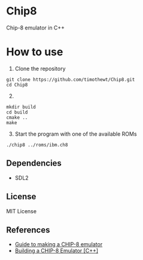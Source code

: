 # Chip8
Chip-8 emulator in C++

# How to use

1. Clone the repository
```
git clone https://github.com/timothewt/Chip8.git
cd Chip8
```

2. 
```
mkdir build
cd build
cmake ..
make
```

3. Start the program with one of the available ROMs
```
./chip8 ../roms/ibm.ch8
```


## Dependencies

- SDL2

## License

MIT License

## References

- [Guide to making a CHIP-8 emulator](https://tobiasvl.github.io/blog/write-a-chip-8-emulator/)
- [Building a CHIP-8 Emulator \[C++\]
](https://austinmorlan.com/posts/chip8_emulator/#function-pointer-table)
